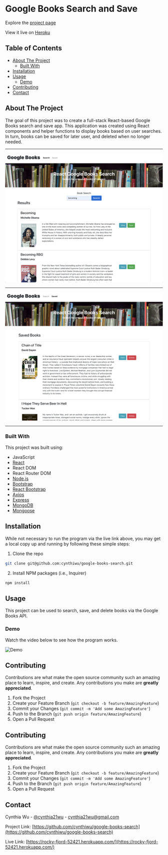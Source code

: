 # Google Books Search and Save

Explore the [project page](https://github.com/cynthiwu/google-books-search)

View it live on [Heroku](https://rocky-fjord-52421.herokuapp.com/)

## Table of Contents

- [About The Project](#about-the-project)
  - [Built With](#built-with)
- [Installation](#installation)
- [Usage](#usage)
  - [Demo](#demo)
- [Contributing](#contributing)
- [Contact](#contact)

## About The Project

The goal of this project was to create a full-stack React-based Google Books search and save app. This application was created using React components and helper functions to display books based on user searches. In turn, books can be saved for later user, and deleted when no longer needed.

<hr>

![Search Page Snapshot](./client/public/images/search.png)

<hr>

![Save Page Snapshot](./client/public/images/save.png)

<hr>

### Built With

This project was built using:

- JavaScript
- [React](https://reactjs.org/)
- React DOM
- React Router DOM
- [Node.js](https://nodejs.org/api/fs.html)
- [Bootstrap](https://getbootstrap.com/)
- [React Bootstrap](https://react-bootstrap.github.io/)
- [Axios](https://www.npmjs.com/package/axios)
- [Express](https://expressjs.com/)
- [MongoDB](https://www.mongodb.com/cloud/atlas)
- [Mongoose](https://mongoosejs.com/)

## Installation

While not necessary to run the program via the live link above, you may get a local copy up and running by following these simple steps:

1. Clone the repo

```sh
git clone git@github.com:cynthiwu/google-books-search.git
```

2. Install NPM packages (i.e., Inquirer)

```sh
npm install
```

## Usage

This project can be used to search, save, and delete books via the Google Books API.

### Demo

Watch the video below to see how the program works.

![Demo](./client/public/images/demo.gif)

## Contributing

Contributions are what make the open source community such an amazing place to learn, inspire, and create. Any contributions you make are **greatly appreciated**.

1. Fork the Project
2. Create your Feature Branch (`git checkout -b feature/AmazingFeature`)
3. Commit your Changes (`git commit -m 'Add some AmazingFeature'`)
4. Push to the Branch (`git push origin feature/AmazingFeature`)
5. Open a Pull Request

## Contributing

Contributions are what make the open source community such an amazing place to learn, inspire, and create. Any contributions you make are **greatly appreciated**.

1. Fork the Project
2. Create your Feature Branch (`git checkout -b feature/AmazingFeature`)
3. Commit your Changes (`git commit -m 'Add some AmazingFeature'`)
4. Push to the Branch (`git push origin feature/AmazingFeature`)
5. Open a Pull Request

## Contact

Cynthia Wu - [@cynthia21wu](https://twitter.com/cynthia21wu) - cynthia21wu@gmail.com

Project Link: [https://github.com/cynthiwu/google-books-search](https://github.com/cynthiwu/google-books-search)

Live Link: [https://rocky-fjord-52421.herokuapp.com/](https://rocky-fjord-52421.herokuapp.com/)
